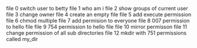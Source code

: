 file 0 switch user to betty
file 1 who am i
file 2 show groups of current user
file 3 change owner
file 4 create an empty file
file 5  add execute permission
file 6 chmod multiple
file 7 add permision to everyone
file 8 007 permission to hello file
file 9 754 permission to hello file
file 10 mirror permisson
file 11 change permission of all sub directories
file 12 mkdir with 751 permissions called my_dir
